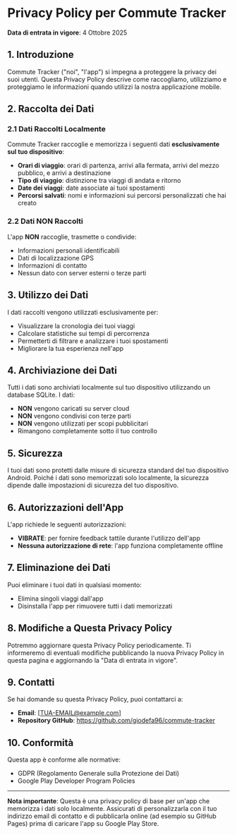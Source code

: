 # Privacy Policy per Commute Tracker

**Data di entrata in vigore**: 4 Ottobre 2025

## 1. Introduzione

Commute Tracker ("noi", "l'app") si impegna a proteggere la privacy dei suoi utenti. Questa Privacy Policy descrive come raccogliamo, utilizziamo e proteggiamo le informazioni quando utilizzi la nostra applicazione mobile.

## 2. Raccolta dei Dati

### 2.1 Dati Raccolti Localmente

Commute Tracker raccoglie e memorizza i seguenti dati **esclusivamente sul tuo dispositivo**:

- **Orari di viaggio**: orari di partenza, arrivi alla fermata, arrivi del mezzo pubblico, e arrivi a destinazione
- **Tipo di viaggio**: distinzione tra viaggi di andata e ritorno
- **Date dei viaggi**: date associate ai tuoi spostamenti
- **Percorsi salvati**: nomi e informazioni sui percorsi personalizzati che hai creato

### 2.2 Dati NON Raccolti

L'app **NON** raccoglie, trasmette o condivide:

- Informazioni personali identificabili
- Dati di localizzazione GPS
- Informazioni di contatto
- Nessun dato con server esterni o terze parti

## 3. Utilizzo dei Dati

I dati raccolti vengono utilizzati esclusivamente per:

- Visualizzare la cronologia dei tuoi viaggi
- Calcolare statistiche sui tempi di percorrenza
- Permetterti di filtrare e analizzare i tuoi spostamenti
- Migliorare la tua esperienza nell'app

## 4. Archiviazione dei Dati

Tutti i dati sono archiviati localmente sul tuo dispositivo utilizzando un database SQLite. I dati:

- **NON** vengono caricati su server cloud
- **NON** vengono condivisi con terze parti
- **NON** vengono utilizzati per scopi pubblicitari
- Rimangono completamente sotto il tuo controllo

## 5. Sicurezza

I tuoi dati sono protetti dalle misure di sicurezza standard del tuo dispositivo Android. Poiché i dati sono memorizzati solo localmente, la sicurezza dipende dalle impostazioni di sicurezza del tuo dispositivo.

## 6. Autorizzazioni dell'App

L'app richiede le seguenti autorizzazioni:

- **VIBRATE**: per fornire feedback tattile durante l'utilizzo dell'app
- **Nessuna autorizzazione di rete**: l'app funziona completamente offline

## 7. Eliminazione dei Dati

Puoi eliminare i tuoi dati in qualsiasi momento:

- Elimina singoli viaggi dall'app
- Disinstalla l'app per rimuovere tutti i dati memorizzati

## 8. Modifiche a Questa Privacy Policy

Potremmo aggiornare questa Privacy Policy periodicamente. Ti informeremo di eventuali modifiche pubblicando la nuova Privacy Policy in questa pagina e aggiornando la "Data di entrata in vigore".

## 9. Contatti

Se hai domande su questa Privacy Policy, puoi contattarci a:

- **Email**: [TUA-EMAIL@example.com]
- **Repository GitHub**: https://github.com/giodefa96/commute-tracker

## 10. Conformità

Questa app è conforme alle normative:

- GDPR (Regolamento Generale sulla Protezione dei Dati)
- Google Play Developer Program Policies

---

**Nota importante**: Questa è una privacy policy di base per un'app che memorizza i dati solo localmente. Assicurati di personalizzarla con il tuo indirizzo email di contatto e di pubblicarla online (ad esempio su GitHub Pages) prima di caricare l'app su Google Play Store.
